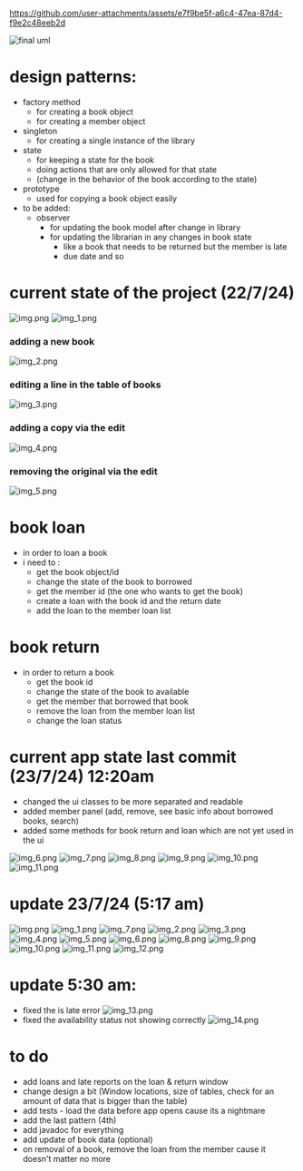 
https://github.com/user-attachments/assets/e7f9be5f-a6c4-47ea-87d4-f9e2c48eeb2d

![final uml](https://github.com/user-attachments/assets/58fcd055-063d-4987-a5b4-01ecb21cf111)

# design patterns:
* factory method 
  * for creating a book object
  * for creating a member object
* singleton
  * for creating a single instance of the library
* state
  * for keeping a state for the book
  * doing actions that are only allowed for that state
  * (change in the behavior of the book according to the state)
* prototype
  * used for copying a book object easily
* to be added:
  * observer
    * for updating the book model after change in library
    * for updating the librarian in any changes in book state
      * like a book that needs to be returned but the member is late
      * due date and so

# current state of the project (22/7/24)
![img.png](readmeImages/img.png)
![img_1.png](readmeImages/img_1.png)
### adding a new book
![img_2.png](readmeImages/img_2.png)
### editing a line in the table of books
![img_3.png](readmeImages/img_3.png)
### adding a copy via the edit
![img_4.png](readmeImages/img_4.png)
### removing the original via the edit
![img_5.png](readmeImages/img_5.png)



# book loan
* in order to loan a book
* i need to :
  * get the book object/id 
  * change the state of the book to borrowed
  * get the member id (the one who wants to get the book)
  * create a loan with the book id and the return date
  * add the loan to the member loan list
# book return
* in order to return a book
  * get the book id
  * change the state of the book to available
  * get the member that borrowed that book
  * remove the loan from the member loan list
  * change the loan status

# current app state last commit (23/7/24) 12:20am
- changed the ui classes to be more separated and readable
- added member panel (add, remove, see basic info about borrowed books, search)
- added some methods for book return and loan which are not yet used in the ui

![img_6.png](readmeImages/img_6.png)
![img_7.png](readmeImages/img_7.png)
![img_8.png](readmeImages/img_8.png)
![img_9.png](readmeImages/img_9.png)
![img_10.png](readmeImages/img_10.png)
![img_11.png](readmeImages/img_11.png)


# update 23/7/24 (5:17 am)
![img.png](readmeImages/update237/img.png)
![img_1.png](readmeImages/update237/img_1.png)
![img_7.png](readmeImages/update237/img_7.png)
![img_2.png](readmeImages/update237/img_2.png)
![img_3.png](readmeImages/update237/img_3.png)
![img_4.png](readmeImages/update237/img_4.png)
![img_5.png](readmeImages/update237/img_5.png)
![img_6.png](readmeImages/update237/img_6.png)
![img_8.png](readmeImages/update237/img_8.png)
![img_9.png](readmeImages/update237/img_9.png)
![img_10.png](readmeImages/update237/img_10.png)
![img_11.png](readmeImages/update237/img_11.png)
![img_12.png](readmeImages/img_12.png)

# update 5:30 am:
- fixed the is late error
![img_13.png](readmeImages/img_13.png)
- fixed the availability status not showing correctly
![img_14.png](readmeImages/img_14.png)

# to do
- add loans and late reports on the loan & return window
- change design a bit (Window locations, size of tables, check for an amount of data that is bigger than the table)
- add tests - load the data before app opens cause its a nightmare
- add the last pattern (4th)
- add javadoc for everything
- add update of book data (optional)
- on removal of a book, remove the loan from the member cause it doesn't matter no more
